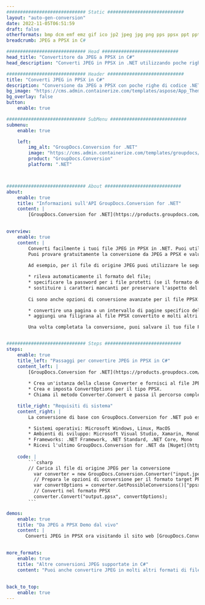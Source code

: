 ```yaml
---
############################# Static ############################
layout: "auto-gen-conversion"
date: 2022-11-05T06:51:59
draft: false
otherformats: bmp dcm emf emz gif ico jp2 jpeg jpg png pps ppsx ppt pptx psb psd svg svgz tga tif tiff webp wmf wmz
breadcrumb: JPEG a PPSX in C#

############################# Head ############################
head_title: "Convertitore da JPEG a PPSX in C#"
head_description: "Converti JPEG in PPSX in .NET utilizzando poche righe di codice. Utilizza l'API di conversione dei documenti di GroupDocs per convertire oltre 160 formati di file."

############################# Header ############################
title: "Converti JPEG in PPSX in C#"
description: "Conversione da JPEG a PPSX con poche righe di codice .NET"
bg_image: "https://cms.admin.containerize.com/templates/aspose/App_Themes/V3/images/bg/header1.png"
bg_overlay: false
button:
    enable: true

############################# SubMenu ############################
submenu:
    enable: true

    left:
        img_alt: "GroupDocs.Conversion for .NET"
        image: "https://cms.admin.containerize.com/templates/groupdocs/images/product-logos/90x90-noborder/groupdocs-conversion-net.png"
        product: "GroupDocs.Conversion"
        platform: ".NET"



############################# About ############################
about:
    enable: true
    title: "Informazioni sull'API GroupDocs.Conversion for .NET"
    content: |
        [GroupDocs.Conversion for .NET](https://products.groupdocs.com/conversion/net/) può essere utilizzato per convertire Microsoft Word, Excel, PowerPoint, PDF, Visio e altri formati. GroupDocs.Conversion è un'API standalone adatta per sistemi interni e back-end in cui sono richieste prestazioni elevate. Non dipende da alcun software come Microsoft o Open Office.
    

overview:
    enable: true
    content: |
        Converti facilmente i tuoi file JPEG in PPSX in .NET. Puoi utilizzare solo un paio di righe di codice C# in qualsiasi piattaforma a tua scelta come: Windows, Linux, macOS.
        Puoi provare gratuitamente la conversione da JPEG a PPSX e valutare la qualità dei risultati della conversione. Insieme a semplici scenari di conversione di file, puoi provare opzioni più avanzate per caricare il file di origine JPEG e per salvare il risultato di output PPSX. 
        
        Ad esempio, per il file di origine JPEG puoi utilizzare le seguenti opzioni di caricamento:

        * rileva automaticamente il formato del file;
        * specificare la password per i file protetti (se il formato del file lo supporta);
        * sostituire i caratteri mancanti per preservare l'aspetto del documento.
        
        Ci sono anche opzioni di conversione avanzate per il file PPSX:

        * convertire una pagina o un intervallo di pagine specifico del documento;
        * aggiungi una filigrana al file PPSX convertito e molti altri.

        Una volta completata la conversione, puoi salvare il tuo file PPSX nel percorso del file locale o in qualsiasi archivio di terze parti come FTP, Amazon S3, Google Drive, Dropbox ecc. Nota: per convertire JPEG in {{ TO}} non è necessario alcun software aggiuntivo installato, come MS Office, Open Office, Adobe Acrobat Reader ecc.


############################# Steps ############################
steps:
    enable: true
    title_left: "Passaggi per convertire JPEG in PPSX in C#"
    content_left: |
        [GroupDocs.Conversion for .NET](https://products.groupdocs.com/conversion/net/) consente agli sviluppatori di convertire facilmente un file JPEG in PPSX con poche righe di codice.
        
        * Crea un'istanza della classe Converter e fornisci al file JPEG il percorso completo
        * Crea e imposta ConvertOptions per il tipo PPSX.
        * Chiama il metodo Converter.Convert e passa il percorso completo e il formato (PPSX) come parametro

    title_right: "Requisiti di sistema"
    content_right: |
        La conversione di base con GroupDocs.Conversion for .NET può essere eseguita in pochi semplici passaggi. Le nostre API sono supportate su tutte le principali piattaforme e sistemi operativi. Prima di eseguire il codice seguente, assicurati di avere i seguenti prerequisiti installati sul tuo sistema.

        * Sistemi operativi: Microsoft Windows, Linux, MacOS
        * Ambienti di sviluppo: Microsoft Visual Studio, Xamarin, MonoDevelop
        * Frameworks: .NET Framework, .NET Standard, .NET Core, Mono
        * Ricevi l'ultimo GroupDocs.Conversion for .NET da [Nuget](https://www.nuget.org/packages/groupdocs.conversion)
         
    code: |
        ```csharp    
        // Carica il file di origine JPEG per la conversione
          var converter = new GroupDocs.Conversion.Converter("input.jpeg");
          // Prepara le opzioni di conversione per il formato target PPSX
          var convertOptions = converter.GetPossibleConversions()["ppsx"].ConvertOptions;
          // Converti nel formato PPSX
          converter.Convert("output.ppsx", convertOptions);
        ```

demos:
    enable: true
    title: "Da JPEG a PPSX Demo dal vivo"
    content: |
       Converti JPEG in PPSX ora visitando il sito web [GroupDocs.Conversion App](https://products.groupdocs.app/conversion/family). La demo online presenta i seguenti vantaggi
          

more_formats:
    enable: true
    title: "Altre conversioni JPEG supportate in C#"
    content: "Puoi anche convertire JPEG in molti altri formati di file. Si prega di consultare l'elenco di seguito."
       
       
back_to_top:
    enable: true
---
```

